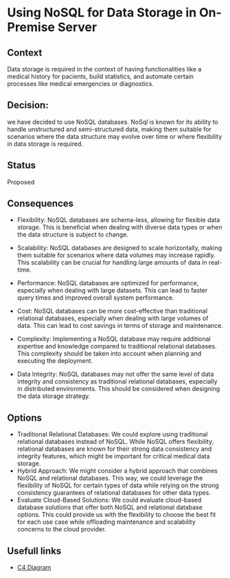 # Using NoSQL for Data Storage in On-Premise Server

## Context
Data storage is required in the context of having functionalities like a medical history for pacients, 
build statistics, and automate certain processes like medical emergencies or diagnostics.

## Decision: 
we have decided to use NoSQL databases. 
NoSql is known for its ability to handle unstructured and semi-structured data, 
making them suitable for scenarios where the data structure may evolve over time or where flexibility in data storage is required.

## Status
Proposed

## Consequences

   * Flexibility: NoSQL databases are schema-less, allowing for flexible data storage. This is beneficial when dealing with diverse data types or when the data structure is subject to change.

   * Scalability: NoSQL databases are designed to scale horizontally, making them suitable for scenarios where data volumes may increase rapidly. This scalability can be crucial for handling large amounts of data in real-time.

   * Performance: NoSQL databases are optimized for performance, especially when dealing with large datasets. This can lead to faster query times and improved overall system performance.

   * Cost: NoSQL databases can be more cost-effective than traditional relational databases, especially when dealing with large volumes of data. This can lead to cost savings in terms of storage and maintenance.

   * Complexity: Implementing a NoSQL database may require additional expertise and knowledge compared to traditional relational databases. This complexity should be taken into account when planning and executing the deployment.

   * Data Integrity: NoSQL databases may not offer the same level of data integrity and consistency as traditional relational databases, especially in distributed environments. This should be considered when designing the data storage strategy.
   
## Options
   * Traditional Relational Databases: We could explore using traditional relational databases instead of NoSQL. While NoSQL offers flexibility, relational databases are known for their strong data consistency and integrity features, which might be important for critical medical data storage.
   * Hybrid Approach: We might consider a hybrid approach that combines NoSQL and relational databases. This way, we could leverage the flexibility of NoSQL for certain types of data while relying on the strong consistency guarantees of relational databases for other data types.
   * Evaluate Cloud-Based Solutions: We could evaluate cloud-based database solutions that offer both NoSQL and relational database options. This could provide us with the flexibility to choose the best fit for each use case while offloading maintenance and scalability concerns to the cloud provider.

## Usefull links 
- [C4 Diagram](https://github.com/ArchitectsEvolutionZone/MonitorMe/blob/main/2.ArchitectureVisualization/C4Diagram.md)
